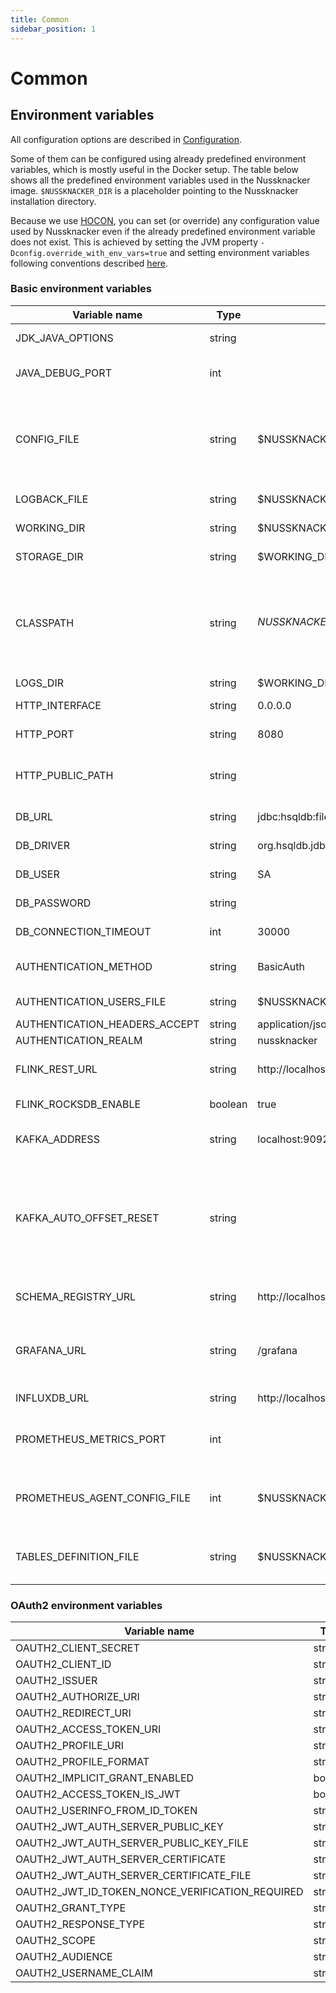 ```yaml
---
title: Common
sidebar_position: 1
---
```

# Common        

## Environment variables

All configuration options are described in [Configuration](./DesignerConfiguration.md).

Some of them can be configured using already predefined environment variables, which is mostly useful in the Docker setup.
The table below shows all the predefined environment variables used in the Nussknacker image. `$NUSSKNACKER_DIR` is a placeholder pointing to the Nussknacker installation directory.

Because we use [HOCON](#conventions), you can set (or override) any configuration value used by Nussknacker even if the already predefined environment variable does not exist. This is achieved by setting the JVM property `-Dconfig.override_with_env_vars=true` and setting environment variables following conventions described [here](https://github.com/lightbend/config?tab=readme-ov-file#optional-system-or-env-variable-overrides).

### Basic environment variables

| Variable name                 | Type            | Default value                                                                                                                                  | Description                                                                                                                                                                                                                                               |
|-------------------------------|-----------------|------------------------------------------------------------------------------------------------------------------------------------------------|-----------------------------------------------------------------------------------------------------------------------------------------------------------------------------------------------------------------------------------------------------------|
| JDK_JAVA_OPTIONS              | string          |                                                                                                                                                | Custom JVM options, e.g `-Xmx512M`                                                                                                                                                                                                                        |
| JAVA_DEBUG_PORT               | int             |                                                                                                                                                | Port to Remote JVM Debugger. By default debugger is turned off.                                                                                                                                                                                           |
| CONFIG_FILE                   | string          | $NUSSKNACKER_DIR/conf/application.conf                                                                                                         | Location of application configuration. You can pass comma separated list of files, they will be merged in given order, using HOCON fallback mechanism                                                                                                     |
| LOGBACK_FILE                  | string          | $NUSSKNACKER_DIR/conf/docker-logback.xml                                                                                                       | Location of logging configuration                                                                                                                                                                                                                         |
| WORKING_DIR                   | string          | $NUSSKNACKER_DIR                                                                                                                               | Location of working directory                                                                                                                                                                                                                             |
| STORAGE_DIR                   | string          | $WORKING_DIR/storage                                                                                                                           | Location of HSQLDB database storage                                                                                                                                                                                                                       |
| CLASSPATH                     | string          | $NUSSKNACKER_DIR/lib/*:$NUSSKNACKER_DIR/managers/*                                                                                             | Classpath of the Designer, _lib_ directory contains related jar libraries (e.g. database driver), _managers_ directory contains deployment manager providers                                                                                              |
| LOGS_DIR                      | string          | $WORKING_DIR/logs                                                                                                                              | Location of logs                                                                                                                                                                                                                                          |
| HTTP_INTERFACE                | string          | 0.0.0.0                                                                                                                                        | Network address Nussknacker binds to                                                                                                                                                                                                                      |
| HTTP_PORT                     | string          | 8080                                                                                                                                           | HTTP port used by Nussknacker                                                                                                                                                                                                                             |
| HTTP_PUBLIC_PATH              | string          |                                                                                                                                                | Public HTTP path prefix the Designer UI is served at, e.g. using external proxy like [nginx](#configuring-the-designer-with-nginx-http-public-path)                                                                                                       |
| DB_URL                        | string          | jdbc:hsqldb:file:${STORAGE_DIR}/db;sql.syntax_ora=true                                                                                         | [See also](../configuration/DesignerConfiguration.md#database-configuration) for more information                                                                                                                           |
| DB_DRIVER                     | string          | org.hsqldb.jdbc.JDBCDriver                                                                                                                     | Database driver class name                                                                                                                                                                                                                                |
| DB_USER                       | string          | SA                                                                                                                                             | User used for connection to database                                                                                                                                                                                                                      |
| DB_PASSWORD                   | string          |                                                                                                                                                | Password used for connection to database                                                                                                                                                                                                                  |
| DB_CONNECTION_TIMEOUT         | int             | 30000                                                                                                                                          | Connection to database timeout in milliseconds                                                                                                                                                                                                            |
| AUTHENTICATION_METHOD         | string          | BasicAuth                                                                                                                                      | Method of authentication. One of: BasicAuth, OAuth2                                                                                                                                                                                                       |
| AUTHENTICATION_USERS_FILE     | string          | $NUSSKNACKER_DIR/conf/users.conf                                                                                                               | Location of users configuration file                                                                                                                                                                                                                      |
| AUTHENTICATION_HEADERS_ACCEPT | string          | application/json                                                                                                                               |                                                                                                                                                                                                                                                           |
| AUTHENTICATION_REALM          | string          | nussknacker                                                                                                                                    | [Realm](https://datatracker.ietf.org/doc/html/rfc2617#section-1.2)                                                                                                                                                                                         |
| FLINK_REST_URL                | string          | http://localhost:8081                                                                                                                          | URL to Flink's REST API - used for scenario deployment                                                                                                                                                                                                    |
| FLINK_ROCKSDB_ENABLE          | boolean         | true                                                                                                                                           | Enable RocksDB state backend support                                                                                                                                                                                                                      |
| KAFKA_ADDRESS                 | string          | localhost:9092                                                                                                                                 | Kafka address used by Kafka components (sources, sinks)                                                                                                                                                                                                   |
| KAFKA_AUTO_OFFSET_RESET       | string          |                                                                                                                                                | See [Kafka documentation](https://kafka.apache.org/documentation/#consumerconfigs_auto.offset.reset). For development purposes it may be convenient to set this value to 'earliest', when not set the default from Kafka ('latest' at the moment) is used |
| SCHEMA_REGISTRY_URL           | string          | http://localhost:8082                                                                                                                          | Address of Confluent Schema registry used for storing data model                                                                                                                                                                                          |
| GRAFANA_URL                   | string          | /grafana                                                                                                                                       | URL to Grafana, used in UI. Should be relative to Nussknacker URL to avoid additional CORS configuration                                                                                                                                                  |
| INFLUXDB_URL                  | string          | http://localhost:8086                                                                                                                          | URL to InfluxDB used by counts mechanism                                                                                                                                                                                                                  |
| PROMETHEUS_METRICS_PORT       | int             |                                                                                                                                                | When defined, JMX MBeans are exposed as Prometheus metrics on this port                                                                                                                                                                                   |
| PROMETHEUS_AGENT_CONFIG_FILE  | int             | $NUSSKNACKER_DIR/conf/jmx_prometheus.yaml                                                                                                      | Default configuration for JMX Prometheus agent. Used only when agent is enabled. See `PROMETHEUS_METRICS_PORT`                                                                                                                                            |
| TABLES_DEFINITION_FILE        | string          | $NUSSKNACKER_DIR/conf/dev-tables-definition.sql                                                                                                | Location of file containing definitions of tables for Flink Table API components in Flink Sql                                                                                                                                                             |

### OAuth2 environment variables

| Variable name                                   | Type            | Default value     |
|-------------------------------------------------|-----------------|-------------------|
| OAUTH2_CLIENT_SECRET                            | string          |                   |
| OAUTH2_CLIENT_ID                                | string          |                   |
| OAUTH2_ISSUER                                   | string          |                   |
| OAUTH2_AUTHORIZE_URI                            | string          |                   |
| OAUTH2_REDIRECT_URI                             | string          |                   |
| OAUTH2_ACCESS_TOKEN_URI                         | string          |                   |
| OAUTH2_PROFILE_URI                              | string          |                   |
| OAUTH2_PROFILE_FORMAT                           | string          |                   |
| OAUTH2_IMPLICIT_GRANT_ENABLED                   | boolean         |                   |
| OAUTH2_ACCESS_TOKEN_IS_JWT                      | boolean         | false             |
| OAUTH2_USERINFO_FROM_ID_TOKEN                   | string          | false             |
| OAUTH2_JWT_AUTH_SERVER_PUBLIC_KEY               | string          |                   |
| OAUTH2_JWT_AUTH_SERVER_PUBLIC_KEY_FILE          | string          |                   |
| OAUTH2_JWT_AUTH_SERVER_CERTIFICATE              | string          |                   |
| OAUTH2_JWT_AUTH_SERVER_CERTIFICATE_FILE         | string          |                   |
| OAUTH2_JWT_ID_TOKEN_NONCE_VERIFICATION_REQUIRED | string          |                   |
| OAUTH2_GRANT_TYPE                               | string          | authorization_code |
| OAUTH2_RESPONSE_TYPE                            | string          | code              |
| OAUTH2_SCOPE                                    | string          | read:user         |
| OAUTH2_AUDIENCE                                 | string          |                   |
| OAUTH2_USERNAME_CLAIM                           | string          |                   |

